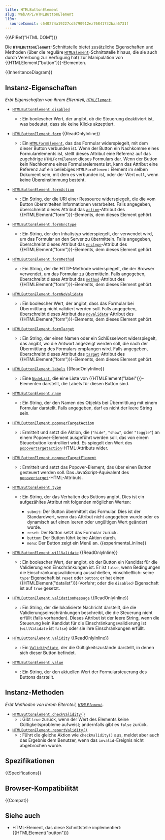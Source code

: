 ```yaml
---
title: HTMLButtonElement
slug: Web/API/HTMLButtonElement
l10n:
  sourceCommit: c640274a19227cd5790912ea76841732baa6731f
---
```


{{APIRef("HTML DOM")}}

Die **`HTMLButtonElement`**-Schnittstelle bietet zusätzliche Eigenschaften und Methoden (über die reguläre [`HTMLElement`](/de/docs/Web/API/HTMLElement)-Schnittstelle hinaus, die sie auch durch Vererbung zur Verfügung hat) zur Manipulation von {{HTMLElement("button")}}-Elementen.

{{InheritanceDiagram}}

## Instanz-Eigenschaften

_Erbt Eigenschaften von ihrem Elternteil, [`HTMLElement`](/de/docs/Web/API/HTMLElement)._

- [`HTMLButtonElement.disabled`](/de/docs/Web/API/HTMLButtonElement/disabled)
  - : Ein boolescher Wert, der angibt, ob die Steuerung deaktiviert ist, was bedeutet, dass sie keine Klicks akzeptiert.
- [`HTMLButtonElement.form`](/de/docs/Web/API/HTMLButtonElement/form) {{ReadOnlyInline}}
  - : Ein [`HTMLFormElement`](/de/docs/Web/API/HTMLFormElement), das das Formular widerspiegelt, mit dem dieser Button verbunden ist. Wenn der Button ein Nachkomme eines Formularelements ist, stellt dieses Attribut eine Referenz auf das zugehörige `HTMLFormElement` dieses Formulars dar. Wenn der Button kein Nachkomme eines Formularelements ist, kann das Attribut eine Referenz auf ein beliebiges `HTMLFormElement` Element im selben Dokument sein, mit dem es verbunden ist, oder der Wert `null`, wenn keine Übereinstimmung besteht.
- [`HTMLButtonElement.formAction`](/de/docs/Web/API/HTMLButtonElement/formAction)
  - : Ein String, der die URI einer Ressource widerspiegelt, die die vom Button übermittelten Informationen verarbeitet. Falls angegeben, überschreibt dieses Attribut das [`action`](/de/docs/Web/HTML/Element/form#action)-Attribut des {{HTMLElement("form")}}-Elements, dem dieses Element gehört.
- [`HTMLButtonElement.formEnctype`](/de/docs/Web/API/HTMLButtonElement/formEnctype)
  - : Ein String, der den Inhaltstyp widerspiegelt, der verwendet wird, um das Formular an den Server zu übermitteln. Falls angegeben, überschreibt dieses Attribut das [`enctype`](/de/docs/Web/HTML/Element/form#enctype)-Attribut des {{HTMLElement("form")}}-Elements, dem dieses Element gehört.
- [`HTMLButtonElement.formMethod`](/de/docs/Web/API/HTMLButtonElement/formMethod)
  - : Ein String, der die HTTP-Methode widerspiegelt, die der Browser verwendet, um das Formular zu übermitteln. Falls angegeben, überschreibt dieses Attribut das [`method`](/de/docs/Web/HTML/Element/form#method)-Attribut des {{HTMLElement("form")}}-Elements, dem dieses Element gehört.
- [`HTMLButtonElement.formNoValidate`](/de/docs/Web/API/HTMLButtonElement/formNoValidate)
  - : Ein boolescher Wert, der angibt, dass das Formular bei Übermittlung nicht validiert werden soll. Falls angegeben, überschreibt dieses Attribut das [`novalidate`](/de/docs/Web/HTML/Element/form#novalidate)-Attribut des {{HTMLElement("form")}}-Elements, dem dieses Element gehört.
- [`HTMLButtonElement.formTarget`](/de/docs/Web/API/HTMLButtonElement/formTarget)
  - : Ein String, der einen Namen oder ein Schlüsselwort widerspiegelt, das angibt, wo die Antwort angezeigt werden soll, die nach der Übermittlung des Formulars empfangen wird. Falls angegeben, überschreibt dieses Attribut das [`target`](/de/docs/Web/HTML/Element/form#target)-Attribut des {{HTMLElement("form")}}-Elements, dem dieses Element gehört.
- [`HTMLButtonElement.labels`](/de/docs/Web/API/HTMLButtonElement/labels) {{ReadOnlyInline}}
  - : Eine [`NodeList`](/de/docs/Web/API/NodeList), die eine Liste von {{HTMLElement("label")}}-Elementen darstellt, die Labels für diesen Button sind.
- [`HTMLButtonElement.name`](/de/docs/Web/API/HTMLButtonElement/name)
  - : Ein String, der den Namen des Objekts bei Übermittlung mit einem Formular darstellt. Falls angegeben, darf es nicht der leere String sein.
- [`HTMLButtonElement.popoverTargetAction`](/de/docs/Web/API/HTMLButtonElement/popoverTargetAction)
  - : Ermittelt und setzt die Aktion, die (`"hide"`, `"show"`, oder `"toggle"`) an einem Popover-Element ausgeführt werden soll, das von einem Steuerbutton kontrolliert wird. Es spiegelt den Wert des [`popovertargetaction`](/de/docs/Web/HTML/Element/button#popovertargetaction)-HTML-Attributs wider.
- [`HTMLButtonElement.popoverTargetElement`](/de/docs/Web/API/HTMLButtonElement/popoverTargetElement)
  - : Ermittelt und setzt das Popover-Element, das über einen Button gesteuert werden soll. Das JavaScript-Äquivalent des [`popovertarget`](/de/docs/Web/HTML/Element/button#popovertarget)-HTML-Attributs.
- [`HTMLButtonElement.type`](/de/docs/Web/API/HTMLButtonElement/type)

  - : Ein String, der das Verhalten des Buttons angibt. Dies ist ein aufgezähltes Attribut mit folgenden möglichen Werten:

    - `submit`: Der Button übermittelt das Formular. Dies ist der Standardwert, wenn das Attribut nicht angegeben wurde oder es dynamisch auf einen leeren oder ungültigen Wert geändert wurde.
    - `reset`: Der Button setzt das Formular zurück.
    - `button`: Der Button führt keine Aktion durch.
    - `menu`: Der Button zeigt ein Menü an. {{experimental_inline}}

- [`HTMLButtonElement.willValidate`](/de/docs/Web/API/HTMLButtonElement/willValidate) {{ReadOnlyInline}}
  - : Ein boolescher Wert, der angibt, ob der Button ein Kandidat für die Validierung von Einschränkungen ist. Er ist `false`, wenn Bedingungen die Einschränkungsvalidierung ausschließen, einschließlich: seine `type`-Eigenschaft ist `reset` oder `button`; er hat einen {{HTMLElement("datalist")}}-Vorfahr; oder die `disabled`-Eigenschaft ist auf `true` gesetzt.
- [`HTMLButtonElement.validationMessage`](/de/docs/Web/API/HTMLButtonElement/validationMessage) {{ReadOnlyInline}}
  - : Ein String, der die lokalisierte Nachricht darstellt, die die Validierungseinschränkungen beschreibt, die die Steuerung nicht erfüllt (falls vorhanden). Dieses Attribut ist der leere String, wenn die Steuerung kein Kandidat für die Einschränkungsvalidierung ist (`willValidate` ist `false`) oder sie ihre Einschränkungen erfüllt.
- [`HTMLButtonElement.validity`](/de/docs/Web/API/HTMLButtonElement/validity) {{ReadOnlyInline}}
  - : Ein [`ValidityState`](/de/docs/Web/API/ValidityState), der die Gültigkeitszustände darstellt, in denen sich dieser Button befindet.
- [`HTMLButtonElement.value`](/de/docs/Web/API/HTMLButtonElement/value)
  - : Ein String, der den aktuellen Wert der Formularsteuerung des Buttons darstellt.

## Instanz-Methoden

_Erbt Methoden von ihrem Elternteil, [`HTMLElement`](/de/docs/Web/API/HTMLElement)_.

- [`HTMLButtonElement.checkValidity()`](/de/docs/Web/API/HTMLButtonElement/checkValidity)
  - : Gibt `true` zurück, wenn der Wert des Elements keine Gültigkeitsprobleme aufweist; andernfalls gibt es `false` zurück.
- [`HTMLButtonElement.reportValidity()`](/de/docs/Web/API/HTMLButtonElement/reportValidity)
  - : Führt die gleiche Aktion wie `checkValidity()` aus, meldet aber auch das Ergebnis dem Benutzer, wenn das `invalid`-Ereignis nicht abgebrochen wurde.

## Spezifikationen

{{Specifications}}

## Browser-Kompatibilität

{{Compat}}

## Siehe auch

- HTML-Element, das diese Schnittstelle implementiert: {{HTMLElement("button")}}
